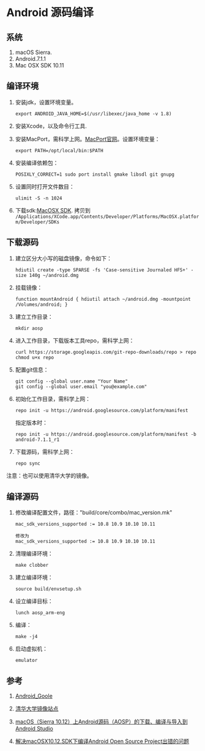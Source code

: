 # Android 源码编译

## 系统
1. macOS Sierra.
2. Android.7.1.1
3. Mac OSX SDK 10.11

## 编译环境

1. 安装jdk，设置环境变量。

	```
	export ANDROID_JAVA_HOME=$(/usr/libexec/java_home -v 1.8)
	```
	
2. 安装Xcode，以及命令行工具.
3. 安装MacPort，需科学上网。[MacPort官网](https://www.macports.org/install.php)。设置环境变量：

	```
	export PATH=/opt/local/bin:$PATH
	```
4.  安装编译依赖包：

	```
	POSIXLY_CORRECT=1 sudo port install gmake libsdl git gnupg
	```

5. 设置同时打开文件数目：

	```
	ulimit -S -n 1024
	```
	
6. 下载sdk:[MacOSX SDK](https://github.com/phracker/MacOSX-SDKs).
拷贝到
```/Applications/XCode.app/Contents/Developer/Platforms/MacOSX.platform/Developer/SDKs```

## 下载源码

1. 建立区分大小写的磁盘镜像，命令如下：

	```
 	hdiutil create -type SPARSE -fs 'Case-sensitive Journaled HFS+' -size 140g ~/android.dmg
	```
2. 挂载镜像：
	```
	function mountAndroid { hdiutil attach ~/android.dmg -mountpoint /Volumes/android; }
	```
3. 建立工作目录：

	```
	mkdir aosp
	```
4. 进入工作目录，下载版本工具repo，需科学上网：

	```
	curl https://storage.googleapis.com/git-repo-downloads/repo > repo
	chmod u+x repo
	```
5. 配置git信息：

	```
	git config --global user.name "Your Name"
	git config --global user.email "you@example.com"
	```
6. 初始化工作目录，需科学上网：

	```
	repo init -u https://android.googlesource.com/platform/manifest
	```
	指定版本时：
	
	```
	repo init -u https://android.googlesource.com/platform/manifest -b android-7.1.1_r1
	```
7. 下载源码，需科学上网：

	```
	repo sync
	```

注意：也可以使用清华大学的镜像。

## 编译源码

1. 修改编译配置文件，路径："build/core/combo/mac_version.mk"

	```
	mac_sdk_versions_supported := 10.8 10.9 10.10 10.11
	
	修改为
	mac_sdk_versions_supported := 10.8 10.9 10.10 10.11
	```

2. 清理编译环境：

	```
	make clobber
	```

3. 建立编译环境：

	```
	source build/envsetup.sh
	```

4. 设立编译目标：

	```
	lunch aosp_arm-eng
	```
5. 编译：

	```
	make -j4
	```
	
6. 启动虚拟机：

	```
	emulator
	```


## 参考
1. [Android_Goole](https://source.android.com/source/initializing)

2. [清华大学镜像站点](https://mirrors.tuna.tsinghua.edu.cn/help/AOSP/#section-1)

3. [macOS（Sierra 10.12）上Android源码（AOSP）的下载、编译与导入到Android Studio
](http://blog.bihe0832.com/macOS-AOSP.html?utm_source=tuicool&utm_medium=referral)

4. [解决macOSX10.12.SDK下编译Android Open Source Project出错的问题](http://palanceli.com/2016/09/25/2016/0925AOSPOnMac/)

